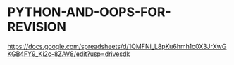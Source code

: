 # PYTHON-AND-OOPS-FOR-REVISION
https://docs.google.com/spreadsheets/d/1QMFNi_L8pKu6hmh1c0X3JrXwGKGB4FY9_Ki2c-8ZAV8/edit?usp=drivesdk
